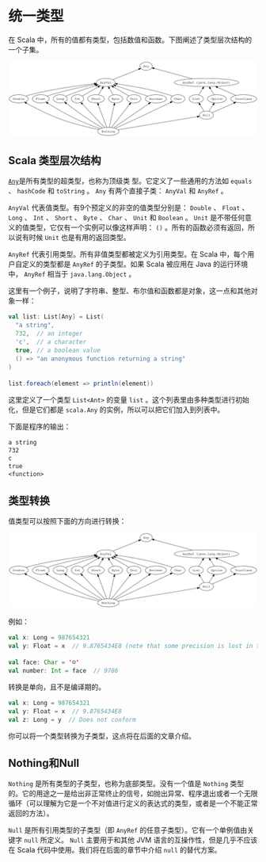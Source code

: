 # 统一类型

在 Scala 中，所有的值都有类型，包括数值和函数。下图阐述了类型层次结构的一个子集。

![](img/unified-types-diagram.svg)

## Scala 类型层次结构

[`Any`](http://www.scala-lang.org/api/2.12.1/scala/Any.html)是所有类型的超类型，也称为顶级类
型。它定义了一些通用的方法如 `equals` 、 `hashCode` 和 `toString` 。 `Any` 有两个直接子类： `AnyVal` 和 `AnyRef` 。

`AnyVal` 代表值类型。有9个预定义的非空的值类型分别是： `Double` 、 `Float` 、 `Long` 、 `Int` 、 `Short` 、 `Byte` 、 `Char` 、 `Unit` 和 `Boolean` 。 `Unit` 是不带任何意义的值类型，它仅有一个实例可以像这样声明： `()` 。所有的函数必须有返回，所以说有时候 `Unit` 也是有用的返回类型。

`AnyRef` 代表引用类型。所有非值类型都被定义为引用类型。在 Scala 中，每个用户自定义的类型都是 `AnyRef` 的子类型。如果 Scala 被应用在 Java 的运行环境中， `AnyRef` 相当于 `java.lang.Object` 。

这里有一个例子，说明了字符串、整型、布尔值和函数都是对象，这一点和其他对象一样：

```scala
val list: List[Any] = List(
  "a string",
  732,  // an integer
  'c',  // a character
  true, // a boolean value
  () => "an anonymous function returning a string"
)

list.foreach(element => println(element))
```

这里定义了一个类型 `List<Ant>` 的变量 `list` 。这个列表里由多种类型进行初始化，但是它们都是 `scala.Any` 的实例，所以可以把它们加入到列表中。

下面是程序的输出：

```
a string
732
c
true
<function>
```

## 类型转换

值类型可以按照下面的方向进行转换：

![](img/unified-types-diagram.svg)

例如：

```scala
val x: Long = 987654321
val y: Float = x  // 9.8765434E8 (note that some precision is lost in this case)

val face: Char = '☺'
val number: Int = face  // 9786
```

转换是单向，且不是编译期的。

```scala
val x: Long = 987654321
val y: Float = x  // 9.8765434E8
val z: Long = y  // Does not conform
```

你可以将一个类型转换为子类型，这点将在后面的文章介绍。

## Nothing和Null

`Nothing` 是所有类型的子类型，也称为底部类型。没有一个值是 `Nothing` 类型的。它的用途之一是给出非正常终止的信号，如抛出异常、程序退出或者一个无限循环（可以理解为它是一个不对值进行定义的表达式的类型，或者是一个不能正常返回的方法）。

`Null` 是所有引用类型的子类型（即 `AnyRef` 的任意子类型）。它有一个单例值由关键字 `null` 所定义。 `Null` 主要用于和其他 JVM 语言的互操作性，但是几乎不应该在 Scala 代码中使用。我们将在后面的章节中介绍 `null` 的替代方案。
